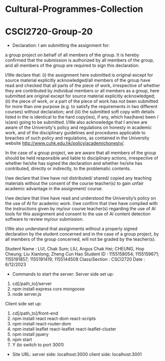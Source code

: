# Cultural-Programmes-Collection
# CSCI2720-Group-20


* Declaration:
I am submitting the assignment for:

a group project on behalf of all members of the group. It is hereby confirmed that the submission is authorized by all members of the group, and all members of the group are required to sign this declaration.

I/We declare that: (i) the assignment here submitted is original except for source material explicitly acknowledged/all members of the group have read and checked that all parts of the piece of work, irrespective of whether they are contributed by individual members or all members as a group, here submitted are original except for source material explicitly acknowledged; (ii) the piece of work, or a part of the piece of work has not been submitted for more than one purpose (e.g. to satisfy the requirements in two different courses) without declaration; and (iii) the submitted soft copy with details listed in the <Submission Details> is identical to the hard copy(ies), if any, which has(have) been / is(are) going to be submitted. I/We also acknowledge that I am/we are aware of the University's policy and regulations on honesty in academic work, and of the disciplinary guidelines and procedures applicable to breaches of such policy and regulations, as contained in the University website http://www.cuhk.edu.hk/policy/academichonesty/.

In the case of a group project, we are aware that all members of the group should be held responsible and liable to disciplinary actions, irrespective of whether he/she has signed the declaration and whether he/she has contributed, directly or indirectly, to the problematic contents.

I/we declare that I/we have not distributed/ shared/ copied any teaching materials without the consent of the course teacher(s) to gain unfair academic advantage in the assignment/ course.

I/we declare that I/we have read and understood the University’s policy on the use of AI for academic work.  I/we confirm that I/we have complied with the instructions given by my/our course teacher(s) regarding the use of AI tools for this assignment and consent to the use of AI content detection software to review my/our submission.

I/We also understand that assignments without a properly signed declaration by the student concerned and in the case of a group project, by all members of the group concerned, will not be graded by the teacher(s).

Student Name : LUI, Chak Sum; LIU, Angus Chak Hei; CHEUNG, Hop Cheung; Liu Xianlong; Zheng Cun Hao
Student ID : 1155158054; 1155159671; 1155191857; 1155191419; 1155144508
Class/Section : CSCI2720
Date : 6/12/2023


* Commands to start the server:
Server side set up:
1. cd[/path_to]/server
2. npm install express cors mongoose
3. node server.js

Client side set up:
1. cd[/path_to]/front-end
2. npm install react react-dom react-scripts
3. npm install react-router-dom
4. npm install leaflet react-leaflet react-leaflet-cluster
5. npm install jquery
6. npm start
7. Y (to switch to port 3001)

* Site URL:
server side: localhost:3000
client side: localhost:3001
